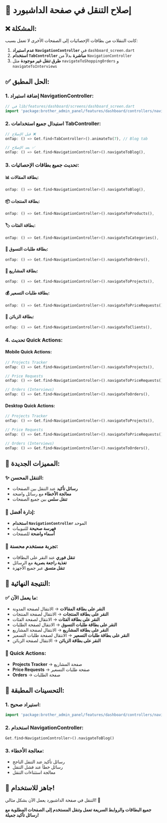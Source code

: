 # 🔧 إصلاح التنقل في صفحة الداشبورد

## ❌ المشكلة:
كانت التنقلات من بطاقات الإحصائيات إلى الصفحات الأخرى لا تعمل بسبب:

1. **عدم استيراد `NavigationController`** في `dashboard_screen.dart`
2. **استخدام `TabController` مباشرة** بدلاً من `NavigationController`
3. **طرق تنقل غير موجودة** مثل `navigateToShoppingOrders` و `navigateToInterviews`

## ✅ الحل المطبق:

### 1. إضافة استيراد NavigationController:
```dart
// في lib/features/dashboard/screens/dashboard_screen.dart
import 'package:brother_admin_panel/features/dashboard/controllers/navigation_controller.dart';
```

### 2. استبدال جميع استخدامات TabController:
```dart
// قبل الإصلاح ❌
onTap: () => Get.find<TabController>().animateTo(7), // Blog tab

// بعد الإصلاح ✅
onTap: () => Get.find<NavigationController>().navigateToBlog(),
```

### 3. تحديث جميع بطاقات الإحصائيات:

#### **📊 بطاقة المقالات:**
```dart
onTap: () => Get.find<NavigationController>().navigateToBlog(),
```

#### **📦 بطاقة المنتجات:**
```dart
onTap: () => Get.find<NavigationController>().navigateToProducts(),
```

#### **🏷️ بطاقة الفئات:**
```dart
onTap: () => Get.find<NavigationController>().navigateToCategories(),
```

#### **🛒 بطاقة طلبات التسوق:**
```dart
onTap: () => Get.find<NavigationController>().navigateToOrders(),
```

#### **💼 بطاقة المشاريع:**
```dart
onTap: () => Get.find<NavigationController>().navigateToProjects(),
```

#### **💰 بطاقة طلبات التسعير:**
```dart
onTap: () => Get.find<NavigationController>().navigateToPriceRequests(),
```

#### **👥 بطاقة الزبائن:**
```dart
onTap: () => Get.find<NavigationController>().navigateToClients(),
```

### 4. تحديث Quick Actions:

#### **Mobile Quick Actions:**
```dart
// Projects Tracker
onTap: () => Get.find<NavigationController>().navigateToProjects(),

// Price Requests
onTap: () => Get.find<NavigationController>().navigateToPriceRequests(),

// Orders (Interviews)
onTap: () => Get.find<NavigationController>().navigateToOrders(),
```

#### **Desktop Quick Actions:**
```dart
// Projects Tracker
onTap: () => Get.find<NavigationController>().navigateToProjects(),

// Price Requests
onTap: () => Get.find<NavigationController>().navigateToPriceRequests(),

// Orders (Interviews)
onTap: () => Get.find<NavigationController>().navigateToOrders(),
```

## 🎯 المميزات الجديدة:

### ✨ التنقل المحسن:
- **رسائل تأكيد** عند التنقل بين الصفحات
- **معالجة الأخطاء** مع رسائل واضحة
- **تنقل سلس** بين جميع الصفحات

### 🔧 إدارة أفضل:
- **استخدام `NavigationController`** الموحد
- **فهرسة صحيحة** للتبويبات
- **أسماء واضحة** للصفحات

### 📱 تجربة مستخدم محسنة:
- **تنقل فوري** عند النقر على البطاقات
- **تغذية راجعة بصرية** مع الرسائل
- **تنقل متسق** عبر جميع الأجهزة

## 🚀 النتيجة النهائية:

### ✅ ما يعمل الآن:
- **النقر على بطاقة المقالات** → الانتقال لصفحة المدونة
- **النقر على بطاقة المنتجات** → الانتقال لصفحة المنتجات
- **النقر على بطاقة الفئات** → الانتقال لصفحة الفئات
- **النقر على بطاقة طلبات التسوق** → الانتقال لصفحة الطلبات
- **النقر على بطاقة المشاريع** → الانتقال لصفحة المشاريع
- **النقر على بطاقة طلبات التسعير** → الانتقال لصفحة طلبات التسعير
- **النقر على بطاقة الزبائن** → الانتقال لصفحة الزبائن

### 🎉 Quick Actions:
- **Projects Tracker** → صفحة المشاريع
- **Price Requests** → صفحة طلبات التسعير
- **Orders** → صفحة الطلبات

## 🔧 التحسينات المطبقة:

### 1. استيراد صحيح:
```dart
import 'package:brother_admin_panel/features/dashboard/controllers/navigation_controller.dart';
```

### 2. استخدام NavigationController:
```dart
Get.find<NavigationController>().navigateToBlog()
```

### 3. معالجة الأخطاء:
- رسائل تأكيد عند التنقل الناجح
- رسائل خطأ عند فشل التنقل
- معالجة استثناءات التنقل

## 🎊 جاهز للاستخدام!

التنقل في صفحة الداشبورد يعمل الآن بشكل مثالي! 🎉

**جميع البطاقات والروابط السريعة تعمل وتنقل المستخدم إلى الصفحات المطلوبة مع رسائل تأكيد جميلة!**
